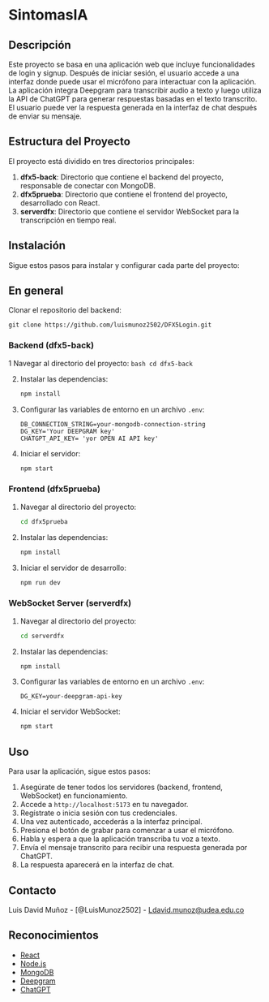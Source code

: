 # SintomasIA

## Descripción
Este proyecto se basa en una aplicación web que incluye funcionalidades de login y signup. Después de iniciar sesión, el usuario accede a una interfaz donde puede usar el micrófono para interactuar con la aplicación. La aplicación integra Deepgram para transcribir audio a texto y luego utiliza la API de ChatGPT para generar respuestas basadas en el texto transcrito. El usuario puede ver la respuesta generada en la interfaz de chat después de enviar su mensaje.


## Estructura del Proyecto
El proyecto está dividido en tres directorios principales:

1. **dfx5-back**: Directorio que contiene el backend del proyecto, responsable de conectar con MongoDB.
2. **dfx5prueba**: Directorio que contiene el frontend del proyecto, desarrollado con React.
3. **serverdfx**: Directorio que contiene el servidor WebSocket para la transcripción en tiempo real.

## Instalación
Sigue estos pasos para instalar y configurar cada parte del proyecto:


## En general
 Clonar el repositorio del backend:
   
    git clone https://github.com/luismunoz2502/DFX5Login.git
 


### Backend (dfx5-back)


1 Navegar al directorio del proyecto:
    ```bash
    cd dfx5-back
    ```

2. Instalar las dependencias:
    ```bash
    npm install
    ```

3. Configurar las variables de entorno en un archivo `.env`:
    ```env
    DB_CONNECTION_STRING=your-mongodb-connection-string
    DG_KEY='Your DEEPGRAM key'
    CHATGPT_API_KEY= 'yor OPEN AI API key'
    ```

1. Iniciar el servidor:
    ```bash
    npm start
    ```

### Frontend (dfx5prueba)


1. Navegar al directorio del proyecto:
    ```bash
    cd dfx5prueba
    ```

2. Instalar las dependencias:
    ```bash
    npm install
    ```

3. Iniciar el servidor de desarrollo:
    ```bash
    npm run dev
    ```

### WebSocket Server (serverdfx)


1. Navegar al directorio del proyecto:
    ```bash
    cd serverdfx
    ```

2. Instalar las dependencias:
    ```bash
    npm install
    ```

3. Configurar las variables de entorno en un archivo `.env`:
    ```env
   DG_KEY=your-deepgram-api-key
    ```

4. Iniciar el servidor WebSocket:
    ```bash
    npm start
    ```

## Uso
Para usar la aplicación, sigue estos pasos:

1. Asegúrate de tener todos los servidores (backend, frontend, WebSocket) en funcionamiento.
2. Accede a `http://localhost:5173` en tu navegador.
3. Regístrate o inicia sesión con tus credenciales.
4. Una vez autenticado, accederás a la interfaz principal.
5. Presiona el botón de grabar para comenzar a usar el micrófono.
6. Habla y espera a que la aplicación transcriba tu voz a texto.
7. Envía el mensaje transcrito para recibir una respuesta generada por ChatGPT.
8. La respuesta aparecerá en la interfaz de chat.

## Contacto
Luis David Muñoz - [@LuisMunoz2502] - Ldavid.munoz@udea.edu.co

## Reconocimientos
- [React](https://reactjs.org/)
- [Node.js](https://nodejs.org/)
- [MongoDB](https://www.mongodb.com/)
- [Deepgram](https://www.deepgram.com/)
- [ChatGPT](https://www.openai.com/chatgpt)
